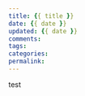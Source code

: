 ```yaml
---
title: {{ title }}
date: {{ date }}
updated: {{ date }}
comments:
tags:
categories:
permalink:
---
```

test

